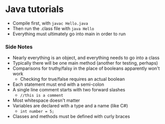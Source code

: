 # Java tutorials

* Compile first, with `javac Hello.java`
* Then run the .class file with `java Hello`
* Everything must ultimately go into main in order to run

### Side Notes

* Nearly everything is an object, and everything needs to go into a class
* Typically there will be one main method (another for testing, perhaps)
* Comparisons for truthy/falsy in the place of booleans apparently won't work
  * Checking for true/false requires an actual boolean
* Each statement must end with a semi-colon
* A single line comment starts with two forward slashes
  * `//this is a comment`
* Most whitespace doesn't matter
* Variables are declared with a type and a name (like C#)
  * `int number = 5;`
* Classes and methods must be defined with curly braces
